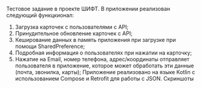 Тестовое задание в проекте ШИФТ. 
В приложении реализован следующий функцкионал:
1) Загрузка карточек с пользователями с API;
2) Принудительное обновление карточек с API;
3) Кеширование данных в память приложения при загрузке при помощи SharedPreference;
4) Подробная информация о пользователях при нажатии на карточку;
5) Нажатие на Email, номер телефона, адрес/координаты отправляет пользователя в
приложение, которое может обработать эти данные (почта, звонилка, карты);
Приложение реализовано на языке Kotlin с использованием Compose и Retrofit для работы с JSON.
Скриншоты 
